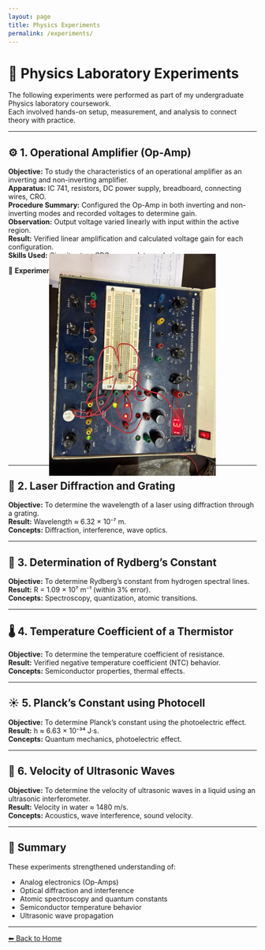 ```yaml
---
layout: page
title: Physics Experiments
permalink: /experiments/
---
```


# 🧪 Physics Laboratory Experiments

The following experiments were performed as part of my undergraduate Physics laboratory coursework.  
Each involved hands-on setup, measurement, and analysis to connect theory with practice.

---

## ⚙️ 1. Operational Amplifier (Op-Amp)
**Objective:** To study the characteristics of an operational amplifier as an inverting and non-inverting amplifier.  
**Apparatus:** IC 741, resistors, DC power supply, breadboard, connecting wires, CRO.  
**Procedure Summary:** Configured the Op-Amp in both inverting and non-inverting modes and recorded voltages to determine gain.  
**Observation:** Output voltage varied linearly with input within the active region.  
**Result:** Verified linear amplification and calculated voltage gain for each configuration.  
**Skills Used:** Circuit setup, CRO usage, data analysis.  

📸 **Experiment Setup:**  
<p align="center">
  <img src="./images/opamplifier.jpg" alt="Operational Amplifier Setup" width="450" style="transform: rotate(90deg);" />
  <br>
  <em>Figure: Op-Amp Trainer Kit used in the experiment</em>
</p>

---

## 🔦 2. Laser Diffraction and Grating
**Objective:** To determine the wavelength of a laser using diffraction through a grating.  
**Result:** Wavelength ≈ 6.32 × 10⁻⁷ m.  
**Concepts:** Diffraction, interference, wave optics.  

---

## 🌌 3. Determination of Rydberg’s Constant
**Objective:** To determine Rydberg’s constant from hydrogen spectral lines.  
**Result:** R = 1.09 × 10⁷ m⁻¹ (within 3% error).  
**Concepts:** Spectroscopy, quantization, atomic transitions.  

---

## 🌡️ 4. Temperature Coefficient of a Thermistor
**Objective:** To determine the temperature coefficient of resistance.  
**Result:** Verified negative temperature coefficient (NTC) behavior.  
**Concepts:** Semiconductor properties, thermal effects.  

---

## ☀️ 5. Planck’s Constant using Photocell
**Objective:** To determine Planck’s constant using the photoelectric effect.  
**Result:** h ≈ 6.63 × 10⁻³⁴ J·s.  
**Concepts:** Quantum mechanics, photoelectric effect.  

---

## 🌊 6. Velocity of Ultrasonic Waves
**Objective:** To determine the velocity of ultrasonic waves in a liquid using an ultrasonic interferometer.  
**Result:** Velocity in water ≈ 1480 m/s.  
**Concepts:** Acoustics, wave interference, sound velocity.  

---

## 🧭 Summary
These experiments strengthened understanding of:
- Analog electronics (Op-Amps)
- Optical diffraction and interference
- Atomic spectroscopy and quantum constants
- Semiconductor temperature behavior
- Ultrasonic wave propagation

---
[⬅ Back to Home](./index.html)

